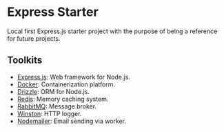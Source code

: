 # Express Starter
Local first Express.js starter project with the purpose of being a reference for future projects.

## Toolkits
- [Express.js](https://expressjs.com/): Web framework for Node.js.
- [Docker](https://www.docker.com/): Containerization platform.
- [Drizzle](https://orm.drizzle.team/): ORM for Node.js.
- [Redis](https://redis.io/): Memory caching system.
- [RabbitMQ](https://www.rabbitmq.com/): Message broker.
- [Winston](https://github.com/winstonjs/winston): HTTP logger.
- [Nodemailer](https://nodemailer.com/): Email sending via worker.